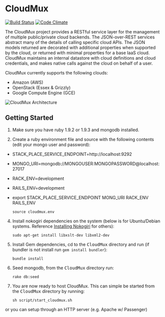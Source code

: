 CloudMux
========
[![Build Status](https://secure.travis-ci.org/TranscendComputing/CloudMux.png?branch=master)][travis]
[![Code Climate](https://codeclimate.com/github/TranscendComputing/CloudMux.png)][codeclimate]

[travis]: http://travis-ci.org/TranscendComputing/CloudMux
[codeclimate]: https://codeclimate.com/github/TranscendComputing/CloudMux

The CloudMux project provides a RESTful service layer for the management of multiple public/private cloud backends. The JSON-over-REST services abstract many of the details of calling specific cloud APIs. The JSON models returned are decorated with additional properties when supported by the cloud, or returned with minimal properties for a base IaaS cloud. CloudMux maintains an internal datastore with cloud definitions and cloud credentials, and makes native calls against the cloud on behalf of a user.

CloudMux currently supports the following clouds:

* Amazon (AWS)
* OpenStack (Essex & Grizzly)
* Google Compute Engine (GCE)

<!--- You can explore the REST API at the [API Doc browser](/docs/). -->

![CloudMux Architecture](https://raw2.github.com/TranscendComputing/CloudMux/master/docs/CloudMuxArchitecture.png "CloudMux Architecture")

Getting Started
---------------

1. Make sure you have ruby 1.9.2 or 1.9.3 and mongodb installed.

2. Create a ruby environment file and source with the following contents (edit your mongo user and password):

* STACK_PLACE_SERVICE_ENDPOINT=http://localhost:9292
* MONGO_URI=mongodb://MONGOUSER:MONGOPASSWORD@localhost:27017
* RACK_ENV=development
* RAILS_ENV=development
* export STACK_PLACE_SERVICE_ENDPOINT MONG_URI RACK_ENV RAILS_ENV

	`source cloudmux.env`

4. Install nokogiri dependencies on the system (below is for Ubuntu/Debian systems.  Reference [Installing Nokogiri](http://nokogiri.org/tutorials/installing_nokogiri.html) for others):

	`sudo apt-get install libxslt-dev libxml2-dev`

3. Install Gem dependencies, cd to the <tt>CloudMux</tt> directory and run (if bundler is not install run `gem install bundler`):

	`bundle install`

3. Seed mongodb, from the <tt>CloudMux</tt> directory run:

	`rake db:seed`

4. You are now ready to host CloudMux. This can simple be started from the <tt>CloudMux</tt> directory by running:

	`sh script/start_cloudmux.sh`

or you can setup through an HTTP server (e.g. Apache w/ Passenger)


	



